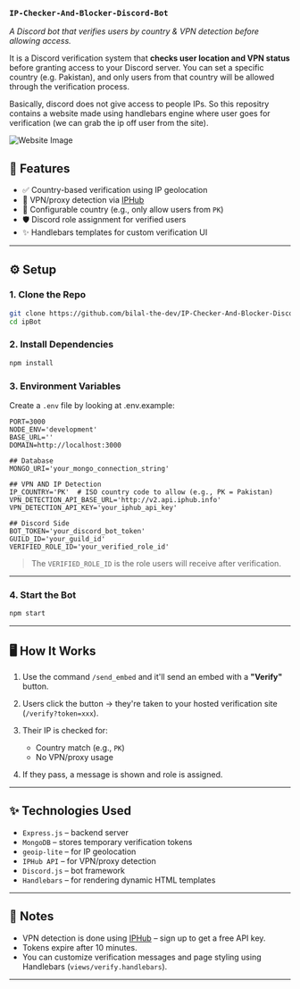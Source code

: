 ### `IP-Checker-And-Blocker-Discord-Bot`

_A Discord bot that verifies users by country & VPN detection before allowing access._

It is a Discord verification system that **checks user location and VPN status** before granting access to your Discord server. You can set a specific country (e.g. Pakistan), and only users from that country will be allowed through the verification process.

Basically, discord does not give access to people IPs. So this repositry contains a website made using handlebars engine where user goes for verification (we can grab the ip off user from the site).

![Website Image](https://github.com/bilal-the-dev/IP-Checker-And-Blocker-Discord-Bot/blob/main/Capture.PNG)

## 🔐 Features

- ✅ Country-based verification using IP geolocation
- 🚫 VPN/proxy detection via [IPHub](https://iphub.info)
- 🎯 Configurable country (e.g., only allow users from `PK`)
- 🛡️ Discord role assignment for verified users
- ✨ Handlebars templates for custom verification UI

---

## ⚙️ Setup

### 1. Clone the Repo

```bash
git clone https://github.com/bilal-the-dev/IP-Checker-And-Blocker-Discord-Bot ipBot
cd ipBot
```

### 2. Install Dependencies

```bash
npm install
```

### 3. Environment Variables

Create a `.env` file by looking at .env.example:

```env
PORT=3000
NODE_ENV='development'
BASE_URL=''
DOMAIN=http://localhost:3000

## Database
MONGO_URI='your_mongo_connection_string'

## VPN AND IP Detection
IP_COUNTRY='PK'  # ISO country code to allow (e.g., PK = Pakistan)
VPN_DETECTION_API_BASE_URL='http://v2.api.iphub.info'
VPN_DETECTION_API_KEY='your_iphub_api_key'

## Discord Side
BOT_TOKEN='your_discord_bot_token'
GUILD_ID='your_guild_id'
VERIFIED_ROLE_ID='your_verified_role_id'
```

> The `VERIFIED_ROLE_ID` is the role users will receive after verification.

---

### 4. Start the Bot

```bash
npm start
```

---

## 🖥️ How It Works

1. Use the command `/send_embed` and it'll send an embed with a **"Verify"** button.
2. Users click the button → they're taken to your hosted verification site (`/verify?token=xxx`).
3. Their IP is checked for:

   - Country match (e.g., `PK`)
   - No VPN/proxy usage

4. If they pass, a message is shown and role is assigned.

---

## ✨ Technologies Used

- `Express.js` – backend server
- `MongoDB` – stores temporary verification tokens
- `geoip-lite` – for IP geolocation
- `IPHub API` – for VPN/proxy detection
- `Discord.js` – bot framework
- `Handlebars` – for rendering dynamic HTML templates

---

## 📌 Notes

- VPN detection is done using [IPHub](https://iphub.info) – sign up to get a free API key.
- Tokens expire after 10 minutes.
- You can customize verification messages and page styling using Handlebars (`views/verify.handlebars`).

---
